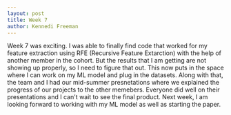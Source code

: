 ```yaml
---
layout: post
title: Week 7
author: Kennedi Freeman
---
```


Week 7 was exciting. I was able to finally find code that worked for my feature extraction using RFE (Recursive Feature Extarction) with the help of another member in the cohort. But the results that I am getting are not showing up properly, so I need to figure that out. This now puts in the space where I can work on my ML model and plug in the datasets. Along with that, the team and I had our mid-summer presnetations where we explained the progress of our projects to the other memebers. Everyone did well on their presentations and I can't wait to see the final product. Next week, I am looking forward to working with my ML model as well as starting the paper.
